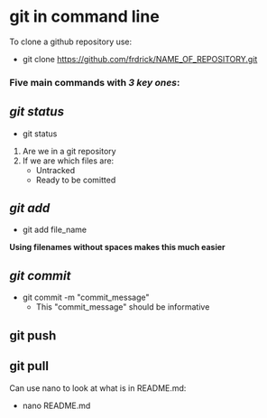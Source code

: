 # git in command line
To clone a github repository use:
* git clone https://github.com/frdrick/NAME_OF_REPOSITORY.git

### Five main commands with *3 key ones*:
## *git status*
* git status
1. Are we in a git repository
2. If we are which files are:
    * Untracked
    * Ready to be comitted

## *git add*
* git add file_name

**Using filenames without spaces makes this much easier**
## *git commit*
* git commit -m "commit_message"
    * This "commit_message" should be informative
## git push
## git pull

Can use nano to look at what is in README.md:
* nano README.md
